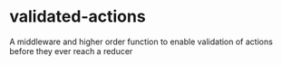 # validated-actions
A middleware and higher order function to enable validation of actions before they  ever reach a reducer
